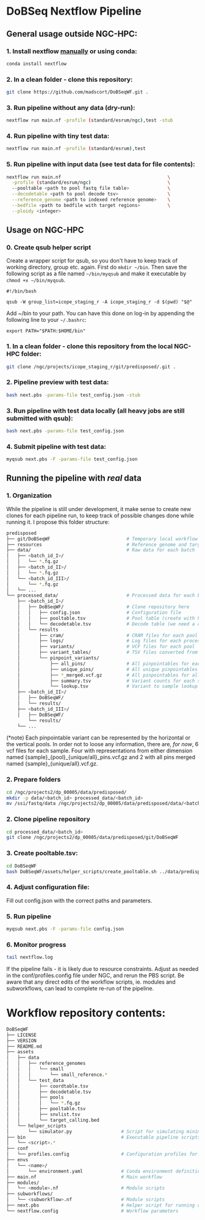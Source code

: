 # DoBSeq Nextflow Pipeline

## General usage outside NGC-HPC:

### 1. Install nextflow [manually](https://www.nextflow.io/docs/latest/getstarted.html) or using conda:

```Bash
conda install nextflow
```

### 2. In a clean folder - clone this repository:

```Bash
git clone https://github.com/madscort/DoBSeqWF.git .
```

### 3. Run pipeline without any data (dry-run):

```Bash
nextflow run main.nf -profile (standard/esrum/ngc),test -stub
```

### 4. Run pipeline with tiny test data:

```Bash
nextflow run main.nf -profile (standard/esrum),test
```

### 5. Run pipeline with input data (see test data for file contents):

```Bash
nextflow run main.nf                                       \
  -profile (standard/esrum/ngc)                            \
  --pooltable <path to pool fastq file table>              \
  --decodetable <path to pool decode tsv>                  \
  --reference_genome <path to indexed reference genome>    \
  --bedfile <path to bedfile with target regions>          \
  --ploidy <integer>
```

## Usage on NGC-HPC

### 0. Create qsub helper script

Create a wrapper script for qsub, so you don't have to keep track of working directory, group etc. again.
First do `mkdir ~/bin`. Then save the following script as a file named `~/bin/myqsub` and make it executable by `chmod +x ~/bin/myqsub`.

```
#!/bin/bash

qsub -W group_list=icope_staging_r -A icope_staging_r -d $(pwd) "$@"
```

Add ~/bin to your path. You can have this done on log-in by appending the following line to your `~/.bashrc`:

```
export PATH="$PATH:$HOME/bin"
```

### 1. In a clean folder - clone this repository from the local NGC-HPC folder:

```Bash
git clone /ngc/projects/icope_staging_r/git/predisposed/.git .
```

### 2. Pipeline preview with test data:

```Bash
bash next.pbs -params-file test_config.json -stub
```

### 3. Run pipeline with test data locally (all heavy jobs are still submitted with qsub):

```Bash
bash next.pbs -params-file test_config.json
```

### 4. Submit pipeline with test data:

```Bash
myqsub next.pbs -F -params-file test_config.json
```

## Running the pipeline with _real_ data

### 1. Organization
While the pipeline is still under development, it make sense to create new clones for each pipeline run, to keep track of possible changes done while running it. I propose this folder structure:

```Bash
predisposed
├── git/DoBSeqWF                            # Temporary local workflow repository
├── resources                               # Reference genome and target files.
├── data/                                   # Raw data for each batch
│   ├── <batch_id_I>/
│   │   └── *.fq.gz
│   ├── <batch_id_II>/
│   │   └── *.fq.gz
│   └── <batch_id_III>/
│       └── *.fq.gz
│   └── ...
└── processed_data/                         # Processed data for each batch
    ├── <batch_id_I>/
    │   ├── DoBSeqWF/                       # Clone repository here
    │   │   ├── config.json                 # Configuration file
    │   │   ├── pooltable.tsv               # Pool table (create with helper script)
    │   │   └── decodetable.tsv             # Decode table (we need a convention for this)
    │   └── results
    │       ├── cram/                       # CRAM files for each pool
    │       ├── logs/                       # Log files for each process
    │       ├── variants/                   # VCF files for each pool
    │       ├── variant_tables/             # TSV files converted from pool VCFs
    │       └── pinpoint_variants/
    │           ├── all_pins/               # All pinpointables for each sample in individual vcfs (*note)
    │           ├── unique_pins/            # All unique pinpointables for each sample in individual vcfs (*note)
    │           ├── *_merged.vcf.gz         # All pinpointables for all samples in a single vcf without sample information
    │           ├── summary.tsv             # Variant counts for each sample
    │           └── lookup.tsv              # Variant to sample lookup table
    ├── <batch_id_II>/
    │   ├── DoBSeqWF/
    │   └── results/
    ├── <batch_id_III>/
    │   ├── DoBSeqWF/
        └── results/
    └── ...
```
(*note) Each pinpointable variant can be represented by the horizontal or the vertical pools. In order not to loose any information, there are, _for now_, 6 vcf files for each sample. Four with representations from either dimension named {sample}\_{pool}\_{unique/all}\_pins.vcf.gz and 2 with all pins merged named {sample}\_{unique/all}.vcf.gz.

### 2. Prepare folders

```Bash
cd /ngc/projects2/dp_00005/data/predisposed/
mkdir -p data/<batch_id> processed_data/<batch_id>
mv /ssi/fastq/data /ngc/projects2/dp_00005/data/predisposed/data/<batch_id>/
```

### 2. Clone pipeline repository

```Bash
cd processed_data/<batch_id>
git clone /ngc/projects2/dp_00005/data/predisposed/git/DoBSeqWF
```

### 3. Create pooltable.tsv:

```Bash
cd DoBSeqWF
bash DoBSeqWF/assets/helper_scripts/create_pooltable.sh ../data/predisposed/data/<batch_id>/
```

### 4. Adjust configuration file:

Fill out config.json with the correct paths and parameters.


### 5. Run pipeline

```Bash
myqsub next.pbs -F -params-file config.json
```

### 6. Monitor progress

```Bash
tail nextflow.log
```

If the pipeline fails - it is likely due to resource constraints. Adjust as needed in the conf/profiles.config file under NGC, and rerun the PBS script. Be aware that any direct edits of the workflow scripts, ie. modules and subworkflows, can lead to complete re-run of the pipeline.


# Workflow repository contents:

```Bash
DoBSeqWF                                    
├── LICENSE
├── VERSION
├── README.md
├── assets
│   ├── data
│   │   ├── reference_genomes
│   │   │   └── small
│   │   │       └── small_reference.*
│   │   └── test_data
│   │       ├── coordtable.tsv
│   │       ├── decodetable.tsv
│   │       ├── pools
│   │       │   └── *.fq.gz
│   │       ├── pooltable.tsv
│   │       ├── snvlist.tsv
│   │       └── target_calling.bed
│   └── helper_scripts
│       └── simulator.py                  # Script for simulating minimal pipeline data
├── bin                                   # Executable pipeline scripts
│   └── <script>.*
├── conf
│   └── profiles.config                   # Configuration profiles for compute environments
├── envs
│   └── <name>/
│       └── environment.yaml              # Conda environment definitions
├── main.nf                               # Main workflow
├── modules/
│   └── <module>.nf                       # Module scripts
├── subworkflows/
│   └── <subworkflow>.nf                  # Module scripts
├── next.pbs                              # Helper script for running on NGC-HPC
└── nextflow.config                       # Workflow parameters
```

